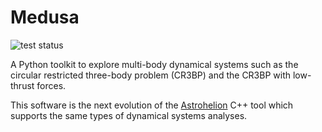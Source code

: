 # Medusa

![test status](https://github.com/adcox/medusa/actions/workflows/python-tests.yml/badge.svg)

A Python toolkit to explore multi-body dynamical systems such as the circular 
restricted three-body problem (CR3BP) and the CR3BP with low-thrust forces.

This software is the next evolution of the [Astrohelion](https://github.com/adcox/astrohelion)
C++ tool which supports the same types of dynamical systems analyses.
